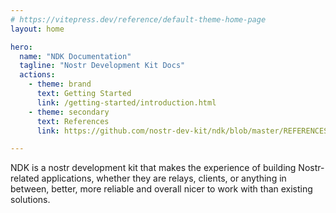```yaml
---
# https://vitepress.dev/reference/default-theme-home-page
layout: home

hero:
  name: "NDK Documentation"
  tagline: "Nostr Development Kit Docs"
  actions:
    - theme: brand
      text: Getting Started
      link: /getting-started/introduction.html
    - theme: secondary
      text: References
      link: https://github.com/nostr-dev-kit/ndk/blob/master/REFERENCES.md

---
```


NDK is a nostr development kit that makes the experience of building Nostr-related applications, whether they are
relays, clients, or anything in between, better, more reliable and overall nicer to work with than existing solutions.